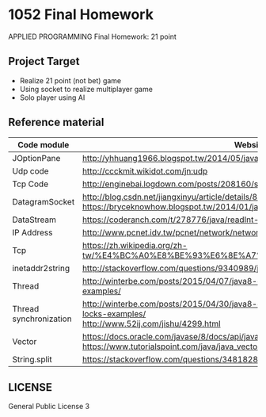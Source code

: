 # 1052 Final Homework

APPLIED PROGRAMMING Final Homework: 21 point

## Project Target

* Realize 21 point (not bet) game
* Using socket to realize multiplayer game
* Solo player using AI

## Reference material

Code module | Website
----------|---------
JOptionPane | http://yhhuang1966.blogspot.tw/2014/05/java-swing_18.html
Udp code | http://ccckmit.wikidot.com/jn:udp
Tcp Code | http://enginebai.logdown.com/posts/208160/simple-java-socket-programming
DatagramSocket | http://blog.csdn.net/jiangxinyu/article/details/8161044 <br> https://bryceknowhow.blogspot.tw/2014/01/java-datagramsocketudp.html
DataStream | https://coderanch.com/t/278776/java/readInt-DataInputStream-class-block
IP Address | http://www.pcnet.idv.tw/pcnet/network/network_ip_addr.htm
Tcp | https://zh.wikipedia.org/zh-tw/%E4%BC%A0%E8%BE%93%E6%8E%A7%E5%88%B6%E5%8D%8F%E8%AE%AE
inetaddr2string | http://stackoverflow.com/questions/9340989/javainetaddress-to-string-conversion
Thread | http://winterbe.com/posts/2015/04/07/java8-concurrency-tutorial-thread-executor-examples/
Thread synchronization | http://winterbe.com/posts/2015/04/30/java8-concurrency-tutorial-synchronized-locks-examples/ <br> http://www.52ij.com/jishu/4299.html
Vector | https://docs.oracle.com/javase/8/docs/api/java/util/Vector.html <br> https://www.tutorialspoint.com/java/java_vector_class.htm
String.split | https://stackoverflow.com/questions/3481828/how-to-split-a-string-in-java

## LICENSE

General Public License 3